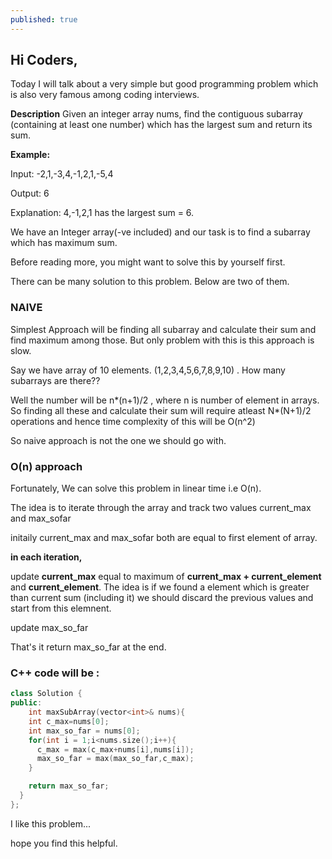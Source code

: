 ```yaml
---
published: true
---
```

## Hi Coders,

Today I will talk about a very simple but good programming problem which is also very famous among coding interviews.

**Description**
Given an integer array nums, find the contiguous subarray (containing at least one number) which has the largest sum and return its sum.

**Example:**

Input: -2,1,-3,4,-1,2,1,-5,4

Output: 6

Explanation: 4,-1,2,1 has the largest sum = 6.

We have an Integer array(-ve included) and our task is to find a subarray which has maximum sum.

Before reading more, you might want to solve this by yourself first.

There can be many solution to this problem. Below are two of them.

### NAIVE

Simplest Approach will be finding all subarray and calculate their sum and find maximum among those. But only problem with this is this approach is slow.

Say we have array of 10 elements. (1,2,3,4,5,6,7,8,9,10) . How many subarrays are there??

Well the number will be n*(n+1)/2 , where n is number of element in arrays. So finding all these and calculate their sum will require atleast N*(N+1)/2 operations and hence time complexity of this will be O(n^2) 

So naive approach is not the one we should go with.

### O(n) approach

Fortunately, We can solve this problem in linear time i.e O(n).

The idea is to iterate through the array and track two values current_max and max_sofar 

initaily current_max and max_sofar both are equal to first element of array.

**in each iteration,** 

update **current_max** equal to maximum of **current_max + current_element** and **current_element**. The idea is if we found a element which is greater than current sum (including it) we should discard the previous values and start from this elemnent.

update max_so_far

That's it return max_so_far at the end.

### C++ code will be :

```c++
class Solution {
public:
    int maxSubArray(vector<int>& nums){
    int c_max=nums[0];
    int max_so_far = nums[0];
    for(int i = 1;i<nums.size();i++){
      c_max = max(c_max+nums[i],nums[i]);
      max_so_far = max(max_so_far,c_max);
    }

    return max_so_far;
  }
};
```
I like this problem... 

hope you find this helpful.



